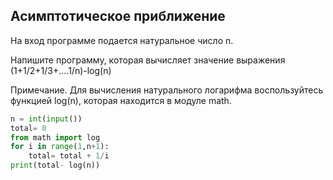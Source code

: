 ## Асимптотическое приближение
На вход программе подается натуральное число n.  

Напишите программу, которая вычисляет значение выражения (1+1/2+1/3+....1/n)-log(n)

Примечание. Для вычисления натурального логарифма воспользуйтесь функцией log(n), которая находится в модуле math.

```python
n = int(input())
total= 0
from math import log
for i in range(1,n+1):
    total= total + 1/i
print(total- log(n))
```